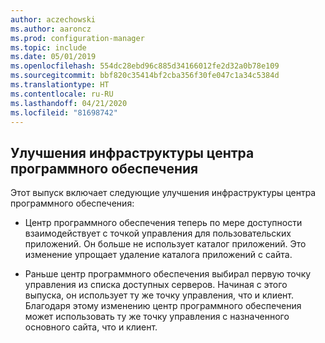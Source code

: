 ```yaml
---
author: aczechowski
ms.author: aaroncz
ms.prod: configuration-manager
ms.topic: include
ms.date: 05/01/2019
ms.openlocfilehash: 554dc28ebd96c885d34166012fe2d32a0b78e109
ms.sourcegitcommit: bbf820c35414bf2cba356f30fe047c1a34c5384d
ms.translationtype: HT
ms.contentlocale: ru-RU
ms.lasthandoff: 04/21/2020
ms.locfileid: "81698742"
---
```

## <a name="software-center-infrastructure-improvements"></a><a name="bkmk_swctr"></a> Улучшения инфраструктуры центра программного обеспечения

<!--3555950-->

Этот выпуск включает следующие улучшения инфраструктуры центра программного обеспечения:

- Центр программного обеспечения теперь по мере доступности взаимодействует с точкой управления для пользовательских приложений. Он больше не использует каталог приложений. Это изменение упрощает удаление каталога приложений с сайта.

- Раньше центр программного обеспечения выбирал первую точку управления из списка доступных серверов. Начиная с этого выпуска, он использует ту же точку управления, что и клиент. Благодаря этому изменению центр программного обеспечения может использовать ту же точку управления с назначенного основного сайта, что и клиент.
